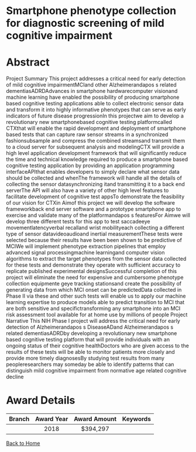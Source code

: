 
Smartphone phenotype collection for diagnostic screening of mild cognitive impairment
=====================================================================================

# Abstract


Project Summary
This project addresses a critical need for early detection of mild cognitive impairmentMCIand other
Alzheimerandapos s related dementiasADRDAdvances in smartphone hardwarecomputer visionand machine
learning have enabled the possibility of producing smartphone based cognitive testing applications able to
collect electronic sensor data and transform it into highly informative phenotypes that can serve as early
indicators of future disease progressionIn this projectwe aim to develop a revolutionary new smartphonebased cognitive testing platformcalled CTXthat will enable the rapid development and deployment of
smartphone based tests that can capture raw sensor streams in a synchronized fashionsubsample and
compress the combined streamsand transmit them to a cloud server for subsequent analysis and modelingCTX will provide a high level application development framework that will significantly reduce the time and
technical knowledge required to produce a smartphone based cognitive testing application by providing an
application programming interfaceAPIthat enables developers to simply declare what sensor data should be
collected and whenThe framework will handle all the details of collecting the sensor datasynchronizing itand transmitting it to a back end serverThe API will also have a variety of other high level features to facilitate
development of cognitive test appsTo demonstrate the feasibility of our vision for CTXin Aimof this project we will develop the software
frameworkback end server software and a prototype smartphone app to exercise and validate many of the
platformandapos s featuresFor Aimwe will develop three different tests for this app to test saccadeeye movementlatencyverbal recalland wrist mobilityeach collecting a different type of sensor datavideoaudioand
inertial measurementThese tests were selected because their results have been been shown to be predictive
of MCIWe will implement phenotype extraction pipelines that employ advanced signal processingmachine
learningand computer vision algorithms to extract the target phenotypes from the sensor data collected for
these tests and demonstrate they operate with sufficient accuracy to replicate published experimental designsSuccessful completion of this project will eliminate the need for expensive and cumbersome phenotype
collection equipmente geye tracking stationsand create the possibility of generating data from which MCI
onset can be predictedData collected in Phase II via these and other such tests will enable us to apply our
machine learning expertise to produce models able to predict transition to MCI that are both sensitive and
specifictransforming any smartphone into an MCI risk assessment tool available for at home use by millions
of people Project Narrative
This NIH Phase I project will address the critical need for early detection of Alzheimerandapos s DiseaseADand
Alzheimerandapos s related dementiasADRDby developing a revolutionary new smartphone based cognitive testing
platform that will provide individuals with an ongoing status of their cognitive healthDoctors who are given
access to the results of these tests will be able to monitor patients more closely and provide more timely
diagnosesBy studying test results from many peopleresearchers may someday be able to identify patterns
that can distinguish mild cognitive impairment from normative age related cognitive decline  

# Award Details

|Branch|Award Year|Award Amount|Keywords|
| :---: | :---: | :---: | :---: |
||2018|$394,297||
  
  


[Back to Home](https://github.com/chrischow/dod_sbir_awards/Reports/JH/#2378)